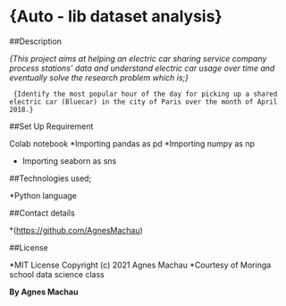 # {Auto - lib dataset analysis}

##Description

*{This project aims at helping an electric car sharing service company process stations' data and understand electric car usage over time and eventually solve the research problem which is;}*

     {Identify the most popular hour of the day for picking up a shared electric car (Bluecar) in the city of Paris over the month of April 2018.}
     
##Set Up Requirement

 Colab notebook
*Importing pandas as pd
*Importing numpy as np
* Importing seaborn as sns
 
##Technologies used;

 *Python language
 
##Contact details

 *(https://github.com/AgnesMachau)
 
##License

*MIT License Copyright (c) 2021 Agnes Machau
*Courtesy of Moringa school data science class
 
 **By Agnes Machau**
 
 
 
 
